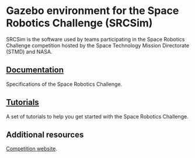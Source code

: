# Gazebo environment for the Space Robotics Challenge (SRCSim)

SRCSim is the software used by teams participating in the Space Robotics
Challenge competition hosted by the Space Technology Mission Directorate (STMD)
and NASA.

## [Documentation](https://bitbucket.org/osrf/srcsim/wiki/documentation)
Specifications of the Space Robotics Challenge.

## [Tutorials](https://bitbucket.org/osrf/srcsim/wiki/tutorials)
A set of tutorials to help you get started with the Space Robotics Challenge.

## Additional resources
[Competition website](https://www.nasa.gov/directorates/spacetech/centennial_challenges/space_robotics/index.html).